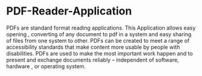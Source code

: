 # PDF-Reader-Application

PDFs are standard format reading applications. This Application allows easy opening , converting of any document to pdf in a system and easy sharing of files from one system to other.
 PDFs can  be created to meet a range of accessibility standards that make content more usable by people with disabilities.
PDFs are used to make the most important work happen and to present and exchange documents reliably – independent of software, hardware , or operating system.
